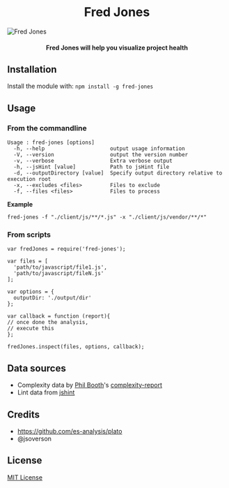 <h1 align="center">Fred Jones</h1>

![Fred Jones](https://upload.wikimedia.org/wikipedia/en/4/47/Fred_Jones.png)

<h4 align="center">
  Fred Jones will help you visualize project health
</h4>

## Installation
Install the module with: `npm install -g fred-jones`

## Usage

### From the commandline

```
Usage : fred-jones [options]
  -h, --help                     output usage information
  -V, --version                  output the version number
  -v, --verbose                  Extra verbose output
  -h, --jsHint [value]           Path to jsHint file
  -d, --outputDirectory [value]  Specify output directory relative to execution root
  -x, --excludes <files>         Files to exclude
  -f, --files <files>            Files to process
```

__Example__

```shell
fred-jones -f "./client/js/**/*.js" -x "./client/js/vendor/**/*"
```

### From scripts

```
var fredJones = require('fred-jones');

var files = [
  'path/to/javascript/file1.js',
  'path/to/javascript/fileN.js'
];

var options = {
  outputDir: './output/dir'
};

var callback = function (report){
// once done the analysis,
// execute this
};

fredJones.inspect(files, options, callback);
```

## Data sources

  - Complexity data by [Phil Booth](https://github.com/philbooth)'s [complexity-report](https://github.com/philbooth/complexityReport.js)
  - Lint data from [jshint](https://github.com/jshint/jshint/)

## Credits

  - https://github.com/es-analysis/plato
  - @jsoverson

## License

[MIT License](http://opensource.org/licenses/MIT)
